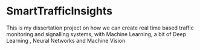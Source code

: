 # SmartTrafficInsights
This is my dissertation project on how we can create real time based traffic monitoring and signalling systems, with Machine Learning, a bit of Deep Learning , Neural Networks and Machine Vision
